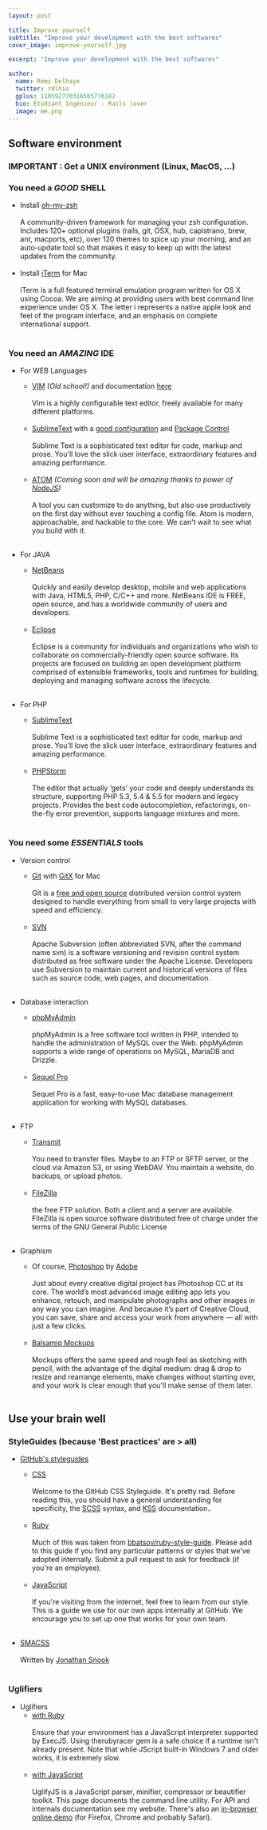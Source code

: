 ```yaml
---
layout: post

title: Improve yourself
subtitle: "Improve your development with the best softwares"
cover_image: improve-yourself.jpg

excerpt: "Improve your development with the best softwares"

author:
  name: Rémi Delhaye
  twitter: rdlhio
  gplus: 110592770316565776182
  bio: Étudiant Ingénieur - Rails lover
  image: me.png
---
```


## Software environment

### IMPORTANT : Get a UNIX environment (Linux, MacOS, ...)

### You need a *GOOD* SHELL

- Install [oh-my-zsh](https://github.com/robbyrussell/oh-my-zsh)
  <br><br> A community-driven framework for managing your zsh configuration. Includes 120+ optional plugins (rails, git, OSX, hub, capistrano, brew, ant, macports, etc), over 120 themes to spice up your morning, and an auto-update tool so that makes it easy to keep up with the latest updates from the community.<br><br>
- Install [iTerm](http://iterm.sourceforge.net/) for Mac
  <br><br> iTerm is a full featured terminal emulation program written for OS X using Cocoa. We are aiming at providing users with best command line experience under OS X. The letter i represents a native apple look and feel of the program interface, and an emphasis on complete international support.<br><br>

### You need an *AMAZING* IDE

- For WEB Languages
  - [VIM](http://macvim.org/OSX/index.php) *(Old school!)* and documentation [here](https://gist.github.com/m3nd3s/3959966)
    <br><br> Vim is a highly configurable text editor, freely available for many different platforms.<br><br>
  - [SublimeText](http://www.sublimetext.com/) with a [good configuration](https://gist.github.com/tiste/6121928) and [Package Control](https://sublime.wbond.net/)
    <br><br> Sublime Text is a sophisticated text editor for code, markup and prose. You'll love the slick user interface, extraordinary features and amazing performance.<br><br>
  - [ATOM](https://atom.io/) *(Coming soon and will be amazing thanks to power of [NodeJS](http://nodejs.org/))*
    <br><br> A tool you can customize to do anything, but also use productively on the first day without ever touching a config file. Atom is modern, approachable, and hackable to the core. We can't wait to see what you build with it.<br><br>

- For JAVA
  - [NetBeans](https://netbeans.org/)
    <br><br> Quickly and easily develop desktop, mobile and web applications with Java, HTML5, PHP, C/C++ and more. NetBeans IDE is FREE, open source, and has a worldwide community of users and developers.<br><br>
  - [Eclipse](https://www.eclipse.org/)
    <br><br> Eclipse is a community for individuals and organizations who wish to collaborate on commercially-friendly open source software. Its projects are focused on building an open development platform comprised of extensible frameworks, tools and runtimes for building, deploying and managing software across the lifecycle.<br><br>

- For PHP
  - [SublimeText](http://www.sublimetext.com/)
    <br><br> Sublime Text is a sophisticated text editor for code, markup and prose. You'll love the slick user interface, extraordinary features and amazing performance.<br><br>
  - [PHPStorm](http://www.jetbrains.com/phpstorm/)
    <br><br> The editor that actually ‘gets’ your code and deeply understands its structure, supporting PHP 5.3, 5.4 & 5.5 for modern and legacy projects. Provides the best code autocompletion, refactorings, on-the-fly error prevention, supports language mixtures and more.<br><br>

### You need some *ESSENTIALS* tools

- Version control
  - [Git](http://git-scm.com/) with [GitX](http://gitx.frim.nl/) for Mac
    <br><br> Git is a [free and open source](http://git-scm.com/about/free-and-open-source) distributed version control system designed to handle everything from small to very large projects with speed and efficiency.<br><br>
  - [SVN](http://subversion.apache.org/)
    <br><br> Apache Subversion (often abbreviated SVN, after the command name svn) is a software versioning and revision control system distributed as free software under the Apache License. Developers use Subversion to maintain current and historical versions of files such as source code, web pages, and documentation.<br><br>

- Database interaction
  - [phpMyAdmin](http://www.phpmyadmin.net/home_page/index.php)
    <br><br> phpMyAdmin is a free software tool written in PHP, intended to handle the administration of MySQL over the Web. phpMyAdmin supports a wide range of operations on MySQL, MariaDB and Drizzle.<br><br>
  - [Sequel Pro](http://www.sequelpro.com/)
    <br><br> Sequel Pro is a fast, easy-to-use Mac database management application for working with MySQL databases.<br><br>

- FTP
  - [Transmit](https://panic.com/transmit/)
    <br><br> You need to transfer files. Maybe to an FTP or SFTP server, or the cloud via Amazon S3, or using WebDAV. You maintain a website, do backups, or upload photos.<br><br>
  - [FileZilla](https://filezilla-project.org/)
    <br><br> the free FTP solution. Both a client and a server are available. FileZilla is open source software distributed free of charge under the terms of the GNU General Public License<br><br>

- Graphism

  - Of course, [Photoshop](http://www.adobe.com/en/products/photoshop.html) by [Adobe](http://www.adobe.com)
    <br><br> Just about every creative digital project has Photoshop CC at its core. The world’s most advanced image editing app lets you enhance, retouch, and manipulate photographs and other images in any way you can imagine. And because it’s part of Creative Cloud, you can save, share and access your work from anywhere — all with just a few clicks.<br><br>
  - [Balsamiq Mockups](http://balsamiq.com/products/mockups/)
    <br><br> Mockups offers the same speed and rough feel as sketching with pencil, with the advantage of the digital medium: drag & drop to resize and rearrange elements, make changes without starting over, and your work is clear enough that you'll make sense of them later.<br><br>

## Use your brain well

### StyleGuides (because 'Best practices' are > all)

- [GitHub's styleguides](https://github.com/styleguide)
  - [CSS](https://github.com/styleguide/css)
    <br><br> Welcome to the GitHub CSS Styleguide. It's pretty rad. Before reading this, you should have a general understanding for specificity, the [SCSS](http://sass-lang.com/) syntax, and [KSS](http://warpspire.com/kss/) documentation..<br><br>
  - [Ruby](https://github.com/styleguide/ruby)
    <br><br> Much of this was taken from [bbatsov/ruby-style-guide](https://github.com/bbatsov/ruby-style-guide). Please add to this guide if you find any particular patterns or styles that we've adopted internally. Submit a pull request to ask for feedback (if you're an employee).<br><br>
  - [JavaScript](https://github.com/styleguide/javascript)
    <br><br> If you're visiting from the internet, feel free to learn from our style. This is a guide we use for our own apps internally at GitHub. We encourage you to set up one that works for your own team.<br><br>

- [SMACSS](http://smacss.com/)
  <br><br> Written by [Jonathan Snook](http://snook.ca/)<br><br>

### Uglifiers

- Uglifiers
  - [with Ruby](https://github.com/lautis/uglifier)
    <br><br> Ensure that your environment has a JavaScript interpreter supported by ExecJS. Using therubyracer gem is a safe choice if a runtime isn't already present. Note that while JScript built-in Windows 7 and older works, it is extremely slow.<br><br>
  - [with JavaScript](http://lisperator.net/uglifyjs/)
    <br><br> UglifyJS is a JavaScript parser, minifier, compressor or beautifier toolkit. This page documents the command line utility. For API and internals documentation see my website. There's also an [in-browser online demo](http://lisperator.net/uglifyjs/#demo) (for Firefox, Chrome and probably Safari).<br><br>
